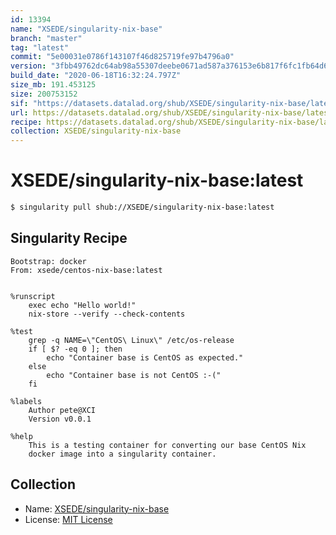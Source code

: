 ```yaml
---
id: 13394
name: "XSEDE/singularity-nix-base"
branch: "master"
tag: "latest"
commit: "5e00031e0786f143107f46d825719fe97b4796a0"
version: "3fbb49762dc64ab98a55307deebe0671ad587a376153e6b817f6fc1fb64d634a"
build_date: "2020-06-18T16:32:24.797Z"
size_mb: 191.453125
size: 200753152
sif: "https://datasets.datalad.org/shub/XSEDE/singularity-nix-base/latest/2020-06-18-5e00031e-3fbb4976/3fbb49762dc64ab98a55307deebe0671ad587a376153e6b817f6fc1fb64d634a.sif"
url: https://datasets.datalad.org/shub/XSEDE/singularity-nix-base/latest/2020-06-18-5e00031e-3fbb4976/
recipe: https://datasets.datalad.org/shub/XSEDE/singularity-nix-base/latest/2020-06-18-5e00031e-3fbb4976/Singularity
collection: XSEDE/singularity-nix-base
---
```


# XSEDE/singularity-nix-base:latest

```bash
$ singularity pull shub://XSEDE/singularity-nix-base:latest
```

## Singularity Recipe

```singularity
Bootstrap: docker
From: xsede/centos-nix-base:latest


%runscript
    exec echo "Hello world!"
    nix-store --verify --check-contents

%test
    grep -q NAME=\"CentOS\ Linux\" /etc/os-release
    if [ $? -eq 0 ]; then
        echo "Container base is CentOS as expected."
    else
        echo "Container base is not CentOS :-("
    fi

%labels
    Author pete@XCI
    Version v0.0.1

%help
    This is a testing container for converting our base CentOS Nix
    docker image into a singularity container.
```

## Collection

 - Name: [XSEDE/singularity-nix-base](https://github.com/XSEDE/singularity-nix-base)
 - License: [MIT License](https://api.github.com/licenses/mit)

